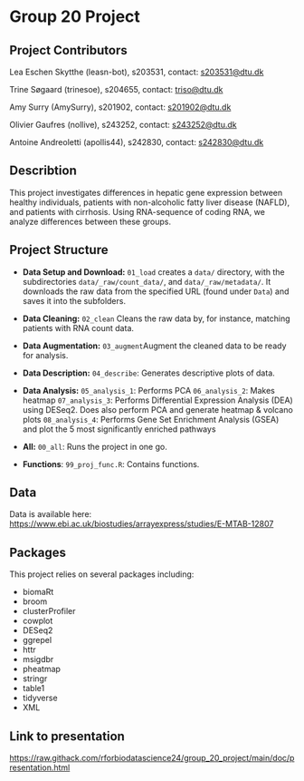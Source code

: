 # Group 20 Project  

## Project Contributors

Lea Eschen Skytthe (leasn-bot), s203531, contact: s203531@dtu.dk

Trine Søgaard (trinesoe), s204655, contact: triso@dtu.dk

Amy Surry (AmySurry), s201902, contact: s201902@dtu.dk

Olivier Gaufres (nollive), s243252, contact: s243252@dtu.dk

Antoine Andreoletti (apollis44), s242830, contact: s242830@dtu.dk

## Describtion
This project investigates differences in hepatic gene expression between healthy individuals, patients with non-alcoholic fatty liver disease (NAFLD), and patients with cirrhosis. Using RNA-sequence of coding RNA, we analyze differences between these groups.

## Project Structure
- **Data Setup and Download:** `01_load` creates a `data/` directory, with the subdirectories `data/_raw/count_data/`, and `data/_raw/metadata/`. It downloads the raw data from the specified URL (found under `Data`) and saves it into the subfolders.

- **Data Cleaning:** `02_clean` Cleans the raw data by, for instance, matching patients with RNA count data.

- **Data Augmentation:** `03_augment`Augment the cleaned data to be ready for analysis. 

- **Data Description:** `04_describe`: Generates descriptive plots of data.

- **Data Analysis:**
    `05_analysis_1`: Performs PCA
    `06_analysis_2`: Makes heatmap
    `07_analysis_3`: Performs Differential Expression Analysis (DEA) using DESeq2. Does also perform PCA and generate heatmap & volcano plots
    `08_analysis_4`: Performs Gene Set Enrichment Analysis (GSEA) and plot the 5 most significantly enriched pathways

- **All:** `00_all`: Runs the project in one go.
  
- **Functions**: `99_proj_func.R`: Contains functions.

## Data
Data is available here: https://www.ebi.ac.uk/biostudies/arrayexpress/studies/E-MTAB-12807

## Packages
This project relies on several packages including:

- biomaRt
- broom
- clusterProfiler
- cowplot
- DESeq2
- ggrepel
- httr
- msigdbr
- pheatmap
- stringr
- table1
- tidyverse
- XML


## Link to presentation
https://raw.githack.com/rforbiodatascience24/group_20_project/main/doc/presentation.html 
